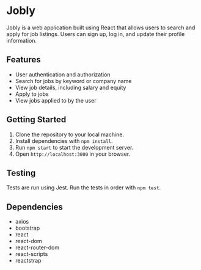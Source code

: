 # Jobly

Jobly is a web application built using React that allows users to search and apply for job listings. Users can sign up, log in, and update their profile information. 

## Features
- User authentication and authorization
- Search for jobs by keyword or company name
- View job details, including salary and equity
- Apply to jobs
- View jobs applied to by the user

## Getting Started
1. Clone the repository to your local machine.
2. Install dependencies with `npm install`.
3. Run `npm start` to start the development server.
4. Open `http://localhost:3000` in your browser.

## Testing
Tests are run using Jest. Run the tests in order with `npm test`.

## Dependencies
- axios
- bootstrap
- react
- react-dom
- react-router-dom
- react-scripts
- reactstrap


